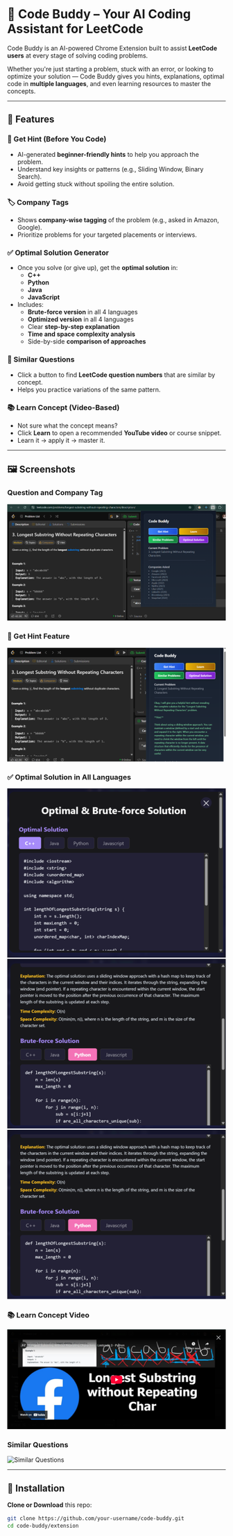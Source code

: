 # 🤖 Code Buddy – Your AI Coding Assistant for LeetCode

Code Buddy is an AI-powered Chrome Extension built to assist **LeetCode users** at every stage of solving coding problems.

Whether you're just starting a problem, stuck with an error, or looking to optimize your solution — Code Buddy gives you hints, explanations, optimal code in **multiple languages**, and even learning resources to master the concepts.

---

## 🚀 Features

### 🧠 Get Hint (Before You Code)
- AI-generated **beginner-friendly hints** to help you approach the problem.
- Understand key insights or patterns (e.g., Sliding Window, Binary Search).
- Avoid getting stuck without spoiling the entire solution.

### 🏷️ Company Tags
- Shows **company-wise tagging** of the problem (e.g., asked in Amazon, Google).
- Prioritize problems for your targeted placements or interviews.

### ✅ Optimal Solution Generator
- Once you solve (or give up), get the **optimal solution** in:
  - **C++**
  - **Python**
  - **Java**
  - **JavaScript**
- Includes:
  - **Brute-force version** in all 4 languages
  - **Optimized version** in all 4 languages
  - Clear **step-by-step explanation**
  - **Time and space complexity analysis**
  - Side-by-side **comparison of approaches**

### 🔁 Similar Questions
- Click a button to find **LeetCode question numbers** that are similar by concept.
- Helps you practice variations of the same pattern.

### 📚 Learn Concept (Video-Based)
- Not sure what the concept means?
- Click **Learn** to open a recommended **YouTube video** or course snippet.
- Learn it → apply it → master it.

---

## 🖼️ Screenshots 

### Question and Company Tag
![Question and Company Tag](screenshots/Landing.png)


### 🧠 Get Hint Feature
![Hint Screenshot](screenshots/Hint.png)

### ✅ Optimal Solution in All Languages
![Optimal Solution Screenshot](screenshots/Optimal-1.png)
![Optimal Solution Screenshot](screenshots/Optimal-2.png)
![Optimal Solution Screenshot](screenshots/Optimal-2.png)

### 📚 Learn Concept Video
![Learn Concept](screenshots/Video.png)

### Similar Questions 
![Similar Questions](screenshots/SimilarQuestions.png)


---

## 🔧 Installation

 **Clone or Download** this repo:
   ```bash
   git clone https://github.com/your-username/code-buddy.git
   cd code-buddy/extension
